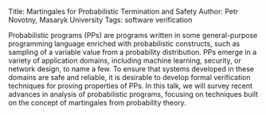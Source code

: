 Title: Martingales for Probabilistic Termination and Safety
Author: Petr Novotny, Masaryk University
Tags: software verification

Probabilistic programs (PPs) are programs written in some general-purpose programming language enriched with probabilistic constructs, such as sampling of a variable value from a probability distribution. PPs emerge in a variety of application domains, including machine learning, security, or network design, to name a few. To ensure that systems developed in these domains are safe and reliable, it is desirable to develop formal verification techniques for proving properties of PPs. In this talk, we will survey recent advances in analysis of probabilistic programs, focusing on techniques built on the concept of martingales from probability theory.
